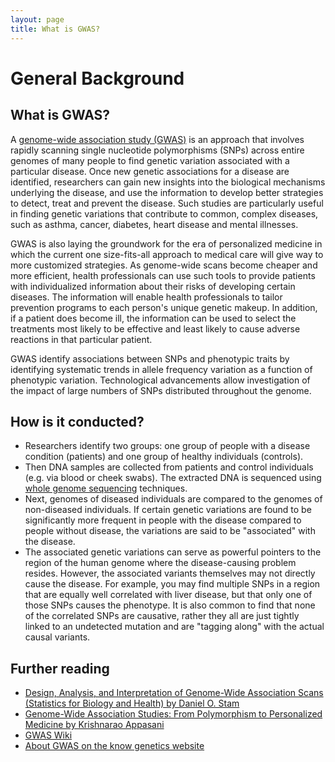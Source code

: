 ```yaml
---
layout: page
title: What is GWAS?
---
```


General Background
===================

## What is GWAS?

A [genome-wide association study (GWAS)](https://en.wikipedia.org/wiki/Genome-wide_association_study) is an approach that involves rapidly scanning single nucleotide polymorphisms (SNPs) across entire genomes of many people to find genetic variation associated with a particular disease. Once new genetic associations for a disease are identified, researchers can gain new insights into the biological mechanisms underlying the disease, and use the information to develop better strategies to detect, treat and prevent the disease. Such studies are particularly useful in finding genetic variations that contribute to common, complex diseases, such as asthma, cancer, diabetes, heart disease and mental illnesses.

GWAS is also laying the groundwork for the era of personalized medicine in which the current one size-fits-all approach to medical care will give way to more customized strategies. As genome-wide scans become cheaper and more efficient, health professionals can use such tools to provide patients with individualized information about their risks of developing certain diseases. The information will enable health professionals to tailor prevention programs to each person's unique genetic makeup. In addition, if a patient does become ill, the information can be used to select the treatments most likely to be effective and least likely to cause adverse reactions in that particular patient.

GWAS identify associations between SNPs and phenotypic traits by identifying systematic trends in allele frequency variation as a function of phenotypic variation. Technological advancements allow investigation of the impact of large numbers of SNPs distributed throughout the genome.


## How is it conducted?

* Researchers identify two groups: one group of people with a disease condition (patients) and one group of healthy individuals (controls).
* Then DNA samples are collected from patients and control individuals (e.g. via blood or cheek swabs). The extracted DNA is sequenced using [whole genome sequencing](https://en.wikipedia.org/wiki/Whole_genome_sequencing) techniques.
* Next, genomes of diseased individuals are compared to the genomes of non-diseased individuals. If certain genetic variations are found to be significantly more frequent in people with the disease compared to people without disease, the variations are said to be "associated" with the disease.
* The associated genetic variations can serve as powerful pointers to the region of the human genome where the disease-causing problem resides. However, the associated variants themselves may not directly cause the disease. For example, you may find multiple SNPs in a region that are equally well correlated with liver disease, but that only one of those SNPs causes the phenotype. It is also common to find that none of the correlated SNPs are causative, rather they all are just tightly linked to an undetected mutation and are "tagging along" with the actual causal variants.

## Further reading

  - [Design, Analysis, and Interpretation of Genome-Wide Association Scans (Statistics for Biology and Health) by Daniel O. Stam](https://www.amazon.com/Daniel-Stram-ebook-dp-B00Q6K3082/dp/B00Q6K3082/ref=mt_other?_encoding=UTF8&me=&qid=1594914210)
  - [Genome-Wide Association Studies: From Polymorphism to Personalized Medicine by Krishnarao Appasani](https://www.amazon.com/Genome-Wide-Association-Studies-Polymorphism-Personalized-ebook/dp/B017205EP6/ref=sr_1_1?crid=310PWHK5O9RXY&dchild=1&keywords=genome+wide+association+study&qid=1594914256&sprefix=genome+wide+ass%2Caps%2C211&sr=8-1)
  - [GWAS Wiki](https://en.wikipedia.org/wiki/Genome-wide_association_study)
  - [About GWAS on the know genetics website](https://knowgenetics.org/genome-wide-association-studies-gwas/)
